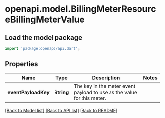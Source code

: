 # openapi.model.BillingMeterResourceBillingMeterValue

## Load the model package
```dart
import 'package:openapi/api.dart';
```

## Properties
Name | Type | Description | Notes
------------ | ------------- | ------------- | -------------
**eventPayloadKey** | **String** | The key in the meter event payload to use as the value for this meter. | 

[[Back to Model list]](../README.md#documentation-for-models) [[Back to API list]](../README.md#documentation-for-api-endpoints) [[Back to README]](../README.md)


